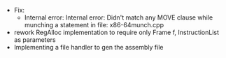 - Fix: 
    - Internal error: Internal error: Didn't match any MOVE clause while munching a statement in file: x86-64munch.cpp
- rework RegAlloc implementation to require only Frame f, InstructionList as parameters
- Implementing a file handler to gen the assembly file


